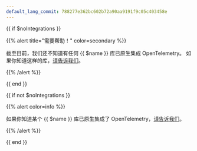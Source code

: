 ```yaml
---
default_lang_commit: 788277e362bc602b72a90aa9191f9c05c403458e
---
```


{{ if $noIntegrations }}

{{% alert title="需要帮助！" color=secondary %}}

截至目前，我们还不知道有任何 {{ $name }} 库已原生集成 OpenTelemetry。
如果你知道这样的库，[请告诉我们][let us know]。

{{% /alert %}}

{{ end }}

{{ if not $noIntegrations }}

{{% alert color=info %}}

如果你知道某个 {{ $name }} 库已原生集成了 OpenTelemetry，[请告诉我们][let us know]。

{{% /alert %}}

{{ end }}

[let us know]: https://github.com/open-telemetry/opentelemetry.io/issues/new/choose

